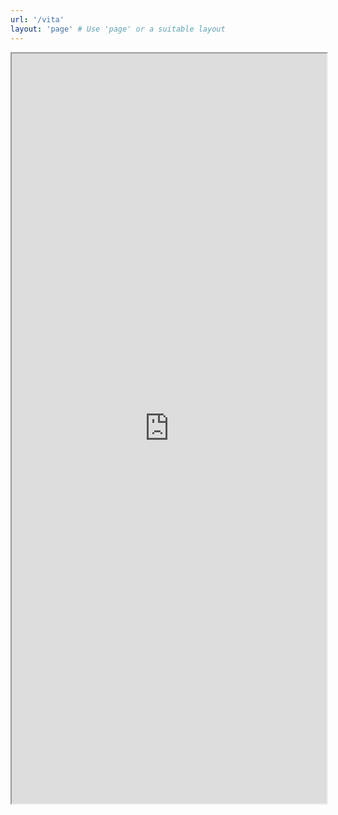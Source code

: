 ```yaml
---
url: '/vita'
layout: 'page' # Use 'page' or a suitable layout
---
```


<iframe src="https://drive.google.com/file/d/1_QNuQNDHVE-NcDiLMfkALu8IkW9dv9nU/preview" width="100%" height="1200px">
  Your browser does not support PDFs. Please download the PDF to view it: 
  <a href="https://drive.google.com/file/d/1_QNuQNDHVE-NcDiLMfkALu8IkW9dv9nU/view?usp=sharing">Download CV</a>.
</iframe>
